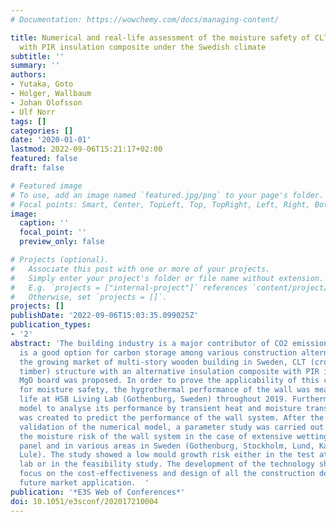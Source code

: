 ```yaml
---
# Documentation: https://wowchemy.com/docs/managing-content/

title: Numerical and real-life assessment of the moisture safety of CLT structure
  with PIR insulation composite under the Swedish climate
subtitle: ''
summary: ''
authors:
- Yutaka, Goto
- Holger, Wallbaum
- Johan Olofsson
- Ulf Norr
tags: []
categories: []
date: '2020-01-01'
lastmod: 2022-09-06T15:21:17+02:00
featured: false
draft: false

# Featured image
# To use, add an image named `featured.jpg/png` to your page's folder.
# Focal points: Smart, Center, TopLeft, Top, TopRight, Left, Right, BottomLeft, Bottom, BottomRight.
image:
  caption: ''
  focal_point: ''
  preview_only: false

# Projects (optional).
#   Associate this post with one or more of your projects.
#   Simply enter your project's folder or file name without extension.
#   E.g. `projects = ["internal-project"]` references `content/project/deep-learning/index.md`.
#   Otherwise, set `projects = []`.
projects: []
publishDate: '2022-09-06T15:03:35.099025Z'
publication_types:
- '2'
abstract: 'The building industry is a major contributor of CO2 emission. Wood construction
  is a good option for carbon storage among various construction alternatives. Considering
  the growing market of multi-story wooden building in Sweden, CLT (cross laminated
  timber) structure with an alternative insulation composite with PIR insulation and
  MgO board was proposed. In order to prove the applicability of this construction
  for moisture safety, the hygrothermal performance of the wall was measured in real
  life at HSB Living Lab (Gothenburg, Sweden) throughout 2019. Furthermore, a numerical
  model to analyse its performance by transient heat and moisture transfer analysis
  was created to predict the performance of the wall system. After the successful
  validation of the numerical model, a parameter study was carried out to investigate
  the moisture risk of the wall system in the case of extensive wetting of the CLT
  panel and in various areas in Sweden (Gothenburg, Stockholm, Lund, Karlstad and
  Lule). The study showed a low mould growth risk either in the test at the living
  lab or in the feasibility study. The development of the technology should further
  focus on the cost-effectiveness and design of all the construction details for the
  future market application.  '
publication: '*E3S Web of Conferences*'
doi: 10.1051/e3sconf/202017210004
---
```

